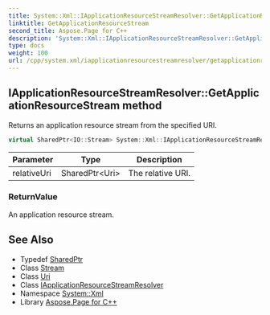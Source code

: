 ```yaml
---
title: System::Xml::IApplicationResourceStreamResolver::GetApplicationResourceStream method
linktitle: GetApplicationResourceStream
second_title: Aspose.Page for C++
description: 'System::Xml::IApplicationResourceStreamResolver::GetApplicationResourceStream method. Returns an application resource stream from the specified URI in C++.'
type: docs
weight: 100
url: /cpp/system.xml/iapplicationresourcestreamresolver/getapplicationresourcestream/
---
```

## IApplicationResourceStreamResolver::GetApplicationResourceStream method


Returns an application resource stream from the specified URI.

```cpp
virtual SharedPtr<IO::Stream> System::Xml::IApplicationResourceStreamResolver::GetApplicationResourceStream(SharedPtr<Uri> relativeUri)=0
```


| Parameter | Type | Description |
| --- | --- | --- |
| relativeUri | SharedPtr\<Uri\> | The relative URI. |

### ReturnValue

An application resource stream.

## See Also

* Typedef [SharedPtr](../../../system/sharedptr/)
* Class [Stream](../../../system.io/stream/)
* Class [Uri](../../../system/uri/)
* Class [IApplicationResourceStreamResolver](../)
* Namespace [System::Xml](../../)
* Library [Aspose.Page for C++](../../../)

